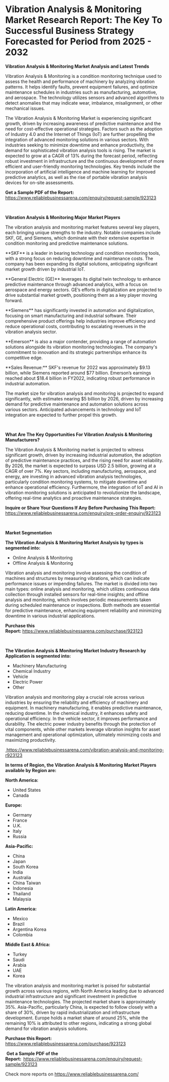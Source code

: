 <p><h1>Vibration Analysis & Monitoring Market Research Report: The Key To Successful Business Strategy Forecasted for Period from 2025 - 2032</h1></p><p><strong>Vibration Analysis & Monitoring Market Analysis and Latest Trends</strong></p>
<p><p>Vibration Analysis & Monitoring is a condition monitoring technique used to assess the health and performance of machinery by analyzing vibration patterns. It helps identify faults, prevent equipment failures, and optimize maintenance schedules in industries such as manufacturing, automotive, and aerospace. The technology utilizes sensors and advanced algorithms to detect anomalies that may indicate wear, imbalance, misalignment, or other mechanical issues.</p><p>The Vibration Analysis & Monitoring Market is experiencing significant growth, driven by increasing awareness of predictive maintenance and the need for cost-effective operational strategies. Factors such as the adoption of Industry 4.0 and the Internet of Things (IoT) are further propelling the integration of advanced monitoring solutions in various sectors. With industries seeking to minimize downtime and enhance productivity, the demand for sophisticated vibration analysis tools is rising. The market is expected to grow at a CAGR of 13% during the forecast period, reflecting robust investment in infrastructure and the continuous development of more efficient and user-friendly monitoring technologies. Key trends include the incorporation of artificial intelligence and machine learning for improved predictive analytics, as well as the rise of portable vibration analysis devices for on-site assessments.</p></p>
<p><strong>Get a Sample PDF of the Report:&nbsp;</strong> <a href="https://www.reliablebusinessarena.com/enquiry/request-sample/923123?utm_campaign=3165&utm_medium=2&utm_source=Github&utm_content=ia&utm_term=07032025&utm_id=vibration-analysis-monitoring">https://www.reliablebusinessarena.com/enquiry/request-sample/923123</a></p>
<p>&nbsp;</p>
<p><strong>Vibration Analysis & Monitoring Major Market Players</strong></p>
<p><p>The vibration analysis and monitoring market features several key players, each bringing unique strengths to the industry. Notable companies include SKF, GE, and Siemens, which dominate with their extensive expertise in condition monitoring and predictive maintenance solutions.</p><p>**SKF** is a leader in bearing technology and condition monitoring tools, with a strong focus on reducing downtime and maintenance costs. The company has been expanding its digital solutions, anticipating significant market growth driven by industrial IoT.</p><p>**General Electric (GE)** leverages its digital twin technology to enhance predictive maintenance through advanced analytics, with a focus on aerospace and energy sectors. GE’s efforts in digitalization are projected to drive substantial market growth, positioning them as a key player moving forward.</p><p>**Siemens** has significantly invested in automation and digitalization, focusing on smart manufacturing and industrial software. Their comprehensive product offerings help industries improve efficiency and reduce operational costs, contributing to escalating revenues in the vibration analysis sector.</p><p>**Emerson** is also a major contender, providing a range of automation solutions alongside its vibration monitoring technologies. The company's commitment to innovation and its strategic partnerships enhance its competitive edge.</p><p>**Sales Revenue:** SKF's revenue for 2022 was approximately $9.13 billion, while Siemens reported around $77 billion. Emerson’s earnings reached about $18.4 billion in FY2022, indicating robust performance in industrial automation.</p><p>The market size for vibration analysis and monitoring is projected to expand significantly, with estimates nearing $5 billion by 2026, driven by increasing demand for predictive maintenance and automation solutions across various sectors. Anticipated advancements in technology and IoT integration are expected to further propel this growth.</p></p>
<p>&nbsp;</p>
<p><strong>What Are The Key Opportunities For Vibration Analysis & Monitoring Manufacturers?</strong></p>
<p><p>The Vibration Analysis & Monitoring market is projected to witness significant growth, driven by increasing industrial automation, the adoption of predictive maintenance practices, and the rising need for asset reliability. By 2026, the market is expected to surpass USD 2.5 billion, growing at a CAGR of over 7%. Key sectors, including manufacturing, aerospace, and energy, are investing in advanced vibration analysis technologies, particularly condition monitoring systems, to mitigate downtime and enhance operational efficiency. Furthermore, the integration of IoT and AI in vibration monitoring solutions is anticipated to revolutionize the landscape, offering real-time analytics and proactive maintenance strategies.</p></p>
<p><strong>Inquire or Share Your Questions If Any Before Purchasing This Report:</strong> <a href="https://www.reliablebusinessarena.com/enquiry/pre-order-enquiry/923123?utm_campaign=3165&utm_medium=2&utm_source=Github&utm_content=ia&utm_term=07032025&utm_id=vibration-analysis-monitoring">https://www.reliablebusinessarena.com/enquiry/pre-order-enquiry/923123</a></p>
<p>&nbsp;</p>
<p><strong>Market Segmentation</strong></p>
<p><strong>The Vibration Analysis & Monitoring Market Analysis by types is segmented into:</strong></p>
<p><ul><li>Online Analysis & Monitoring</li><li>Offline Analysis & Monitoring</li></ul></p>
<p><p>Vibration analysis and monitoring involve assessing the condition of machines and structures by measuring vibrations, which can indicate performance issues or impending failures. The market is divided into two main types: online analysis and monitoring, which utilizes continuous data collection through installed sensors for real-time insights; and offline analysis and monitoring, which involves periodic measurements taken during scheduled maintenance or inspections. Both methods are essential for predictive maintenance, enhancing equipment reliability and minimizing downtime in various industrial applications.</p></p>
<p><strong>Purchase this Report:&nbsp;</strong><a href="https://www.reliablebusinessarena.com/purchase/923123?utm_campaign=3165&utm_medium=2&utm_source=Github&utm_content=ia&utm_term=07032025&utm_id=vibration-analysis-monitoring">https://www.reliablebusinessarena.com/purchase/923123</a></p>
<p>&nbsp;</p>
<p><strong>The Vibration Analysis & Monitoring Market Industry Research by Application is segmented into:</strong></p>
<p><ul><li>Machinery Manufacturing</li><li>Chemical Industry</li><li>Vehicle</li><li>Electric Power</li><li>Other</li></ul></p>
<p><p>Vibration analysis and monitoring play a crucial role across various industries by ensuring the reliability and efficiency of machinery and equipment. In machinery manufacturing, it enables predictive maintenance, reducing downtime. In the chemical industry, it enhances safety and operational efficiency. In the vehicle sector, it improves performance and durability. The electric power industry benefits through the protection of vital components, while other markets leverage vibration insights for asset management and operational optimization, ultimately minimizing costs and maximizing productivity.</p></p>
<p><a href="https://www.reliablebusinessarena.com/vibration-analysis-and-monitoring-r923123?utm_campaign=3165&utm_medium=2&utm_source=Github&utm_content=ia&utm_term=07032025&utm_id=vibration-analysis-monitoring">&nbsp;https://www.reliablebusinessarena.com/vibration-analysis-and-monitoring-r923123</a></p>
<p><strong>In terms of Region, the Vibration Analysis & Monitoring Market Players available by Region are:</strong></p>
<p>
    <p> <strong> North America: </strong>
        <ul>
            <li>United States</li>
            <li>Canada</li>
        </ul>
        </p> 
    <p> <strong> Europe: </strong>
        <ul>
            <li>Germany</li>
            <li>France</li>
            <li>U.K.</li>
            <li>Italy</li>
            <li>Russia</li>
        </ul>
        </p> 
    <p> <strong> Asia-Pacific: </strong>
        <ul>
            <li>China</li>
            <li>Japan</li>
            <li>South Korea</li>
            <li>India</li>
            <li>Australia</li>
            <li>China Taiwan</li>
            <li>Indonesia</li>
            <li>Thailand</li>
            <li>Malaysia</li>
        </ul>
        </p> 
    <p> <strong> Latin America: </strong>
        <ul>
            <li>Mexico</li>
            <li>Brazil</li>
            <li>Argentina Korea</li>
            <li>Colombia</li>
        </ul>
        </p> 
    <p> <strong> Middle East & Africa: </strong>
        <ul>
            <li>Turkey</li>
            <li>Saudi</li>
            <li>Arabia</li>
            <li>UAE</li>
            <li>Korea</li>
        </ul>
    </p>
    </p>
<p><p>The vibration analysis and monitoring market is poised for substantial growth across various regions, with North America leading due to advanced industrial infrastructure and significant investment in predictive maintenance technologies. The projected market share is approximately 35%. Asia-Pacific, particularly China, is expected to follow closely with a share of 30%, driven by rapid industrialization and infrastructure development. Europe holds a market share of around 25%, while the remaining 10% is attributed to other regions, indicating a strong global demand for vibration analysis solutions.</p></p>
<p><strong>Purchase this Report: </strong><a href="https://www.reliablebusinessarena.com/purchase/923123?utm_campaign=3165&utm_medium=2&utm_source=Github&utm_content=ia&utm_term=07032025&utm_id=vibration-analysis-monitoring">https://www.reliablebusinessarena.com/purchase/923123</a></p>
<p>&nbsp;<strong>Get a Sample PDF of the Report:&nbsp;&nbsp;</strong><a href="https://www.reliablebusinessarena.com/enquiry/request-sample/923123?utm_campaign=3165&utm_medium=2&utm_source=Github&utm_content=ia&utm_term=07032025&utm_id=vibration-analysis-monitoring">https://www.reliablebusinessarena.com/enquiry/request-sample/923123</a></p>
<p><strong></strong></p>
<p>Check more reports on <a href="https://www.reliablebusinessarena.com/?utm_campaign=3165&utm_medium=2&utm_source=Github&utm_content=ia&utm_term=07032025&utm_id=vibration-analysis-monitoring">https://www.reliablebusinessarena.com/</a></p>